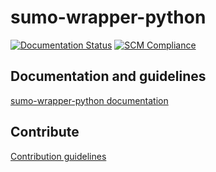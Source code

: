 # sumo-wrapper-python

[![Documentation Status](https://readthedocs.org/projects/sumo-wrapper-python/badge/?version=latest)](https://sumo-wrapper-python.readthedocs.io/en/latest/?badge=latest)
[![SCM Compliance](https://scm-compliance-api.radix.equinor.com/repos/equinor/sumo-wrapper-python/badge)](https://scm-compliance-api.radix.equinor.com/repos/equinor/sumo-wrapper-python/badge)

## Documentation and guidelines
[sumo-wrapper-python documentation](https://sumo-wrapper-python.readthedocs.io/en/latest/)

## Contribute
[Contribution guidelines](./CONTRIBUTING.md)

